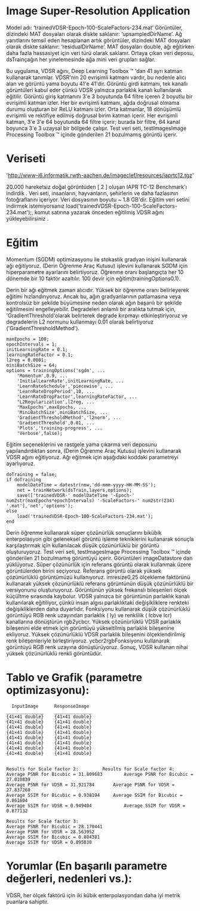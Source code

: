 # Image Super-Resolution Application
Model adı: ‘trainedVDSR-Epoch-100-ScaleFactors-234.mat’
Görüntüler, dizindeki MAT dosyaları olarak diskte saklanır: ‘upsampledDirName’. Ağ yanıtlarını temsil eden hesaplanan artık görüntüler, dizindeki MAT dosyaları olarak diskte saklanır: ‘residualDirName’. 
MAT dosyaları double, ağı eğitirken daha fazla hassasiyet için veri türü olarak saklanır. Ortaya çıkan veri deposu, dsTrainçağın her yinelemesinde ağa mini veri grupları sağlar. 









Bu uygulama, VDSR ağını, Deep Learning Toolbox ™ 'dan 41 ayrı katman kullanarak tanımlar. VDSR'nin 20 evrişimli katmanı vardır, bu nedenle alıcı alan ve görüntü yama boyutu 41'e 41'dir. Görüntü girdi katmanı, tek kanallı görüntüleri kabul eder çünkü VDSR yalnızca parlaklık kanalı kullanılarak eğitilir.
Görüntü giriş katmanını 3'e 3 boyutunda 64 filtre içeren 2 boyutlu bir evrişimli katman izler. Her bir evrişimli katmanı, ağda doğrusal olmama durumu oluşturan bir ReLU katmanı izler. Orta katmanlar, 18 dönüşümlü evrişimli ve rektifiye edilmiş doğrusal birim katman içerir. Her evrişimli katman, 3'e 3'e 64 boyutunda 64 filtre içerir; burada bir filtre, 64 kanal boyunca 3'e 3 uzaysal bir bölgede çalışır.
Test veri seti, testImagesImage Processing Toolbox ™ içinde gönderilen 21 bozulmamış görüntü içerir.









# Veriseti
'http://www-i6.informatik.rwth-aachen.de/imageclef/resources/iaprtc12.tgz'

20.000 hareketsiz doğal görüntüden [ 2 ] oluşan IAPR TC-12 Benchmark'ı indirdik . Veri seti, insanların, hayvanların, şehirlerin ve daha fazlasının fotoğraflarını içeriyor. Veri dosyasının boyutu ~ 1.8 GB'dir. Eğitim veri setini indirmek istemiyorsanız load('trainedVDSR-Epoch-100-ScaleFactors-234.mat');, komut satırına yazarak önceden eğitilmiş VDSR ağını yükleyebilirsiniz . 

# Eğitim
Momentum (SGDM) optimizasyonu ile stokastik gradyan inişini kullanarak ağı eğitiyoruz. (Derin Öğrenme Araç Kutusu) işlevini kullanarak SGDM için hiperparametre ayarlarını belirtiyoruz. Öğrenme oranı başlangıçta her 10 dönemde bir 10 faktör azaltılır. 100 devir için eğitim(trainingOptions0.1).

Derin bir ağı eğitmek zaman alıcıdır. Yüksek bir öğrenme oranı belirleyerek eğitimi hızlandırıyoruz. Ancak bu, ağın gradyanlarının patlamasına veya kontrolsüz bir şekilde büyümesine neden olarak ağın başarılı bir şekilde eğitilmesini engelleyebilir. Degradeleri anlamlı bir aralıkta tutmak için, 'GradientThreshold'olarak belirterek degrade kırpmayı etkinleştiriyoruz ve degradelerin L2 normunu kullanmayı 0.01 olarak belirtiyoruz ('GradientThresholdMethod').
	
    maxEpochs = 100;
    epochIntervals = 1;
    initLearningRate = 0.1;
    learningRateFactor = 0.1;
    l2reg = 0.0001;
    miniBatchSize = 64;
    options = trainingOptions('sgdm', ...
        'Momentum',0.9, ...
        'InitialLearnRate',initLearningRate, ...
        'LearnRateSchedule','piecewise', ...
        'LearnRateDropPeriod',10, ...
        'LearnRateDropFactor',learningRateFactor, ...
        'L2Regularization',l2reg, ...
        'MaxEpochs',maxEpochs, ...
        'MiniBatchSize',miniBatchSize, ...
        'GradientThresholdMethod','l2norm', ...
        'GradientThreshold',0.01, ...
        'Plots','training-progress', ...
        'Verbose',false);

Eğitim seçeneklerini ve rastgele yama çıkarma veri deposunu yapılandırdıktan sonra, (Derin Öğrenme Araç Kutusu) işlevini kullanarak VDSR ağını eğitiyoruz. Ağı eğitmek için aşağıdaki koddaki parametreyi ayarlıyoruz. 

    doTraining = false;
    if doTraining
        modelDateTime = datestr(now,'dd-mmm-yyyy-HH-MM-SS');
        net = trainNetwork(dsTrain,layers,options);
        save(['trainedVDSR-' modelDateTime '-Epoch-' num2str(maxEpochs*epochIntervals) '-ScaleFactors-' num2str(234) '.mat'],'net','options');
    else
        load('trainedVDSR-Epoch-100-ScaleFactors-234.mat');
    end

Derin öğrenme kullanarak süper çözünürlük sonuçlarını bikübik enterpolasyon gibi geleneksel görüntü işleme tekniklerini kullanarak sonuçla karşılaştırmak için kullanılacak düşük çözünürlüklü bir görüntü oluşturuyoruz. Test veri seti, testImagesImage Processing Toolbox ™ içinde gönderilen 21 bozulmamış görüntüyü içerir. Görüntüleri imageDatastore dan yüklüyoruz.
Süper çözünürlük için referans görüntü olarak kullanmak üzere görüntülerden birini seçiyoruz. Referans görüntü olarak yüksek çözünürlüklü görüntümüzü kullanıyoruz.
imresize0,25 ölçekleme faktörünü kullanarak yüksek çözünürlüklü referans görüntünün düşük çözünürlüklü bir versiyonunu oluşturuyoruz. Görüntünün yüksek frekanslı bileşenleri ölçek küçültme sırasında kaybolur.
VDSR yalnızca bir görüntünün parlaklık kanalı kullanılarak eğitiliyor, çünkü insan algısı parlaklıktaki değişikliklere renkteki değişikliklerden daha duyarlıdır.
Fonksiyonu kullanarak düşük çözünürlüklü görüntüyü RGB renk uzayından parlaklık ( Iy) ve renklilik ( Icbve Icr) kanallarına dönüştürün rgb2ycbcr.
Yüksek çözünürlüklü VDSR parlaklık bileşenini elde etmek için görüntüyü yükseltilmiş parlaklık bileşenine ekliyoruz.
Yüksek çözünürlüklü VDSR parlaklık bileşenini ölçeklendirilmiş renk bileşenleriyle birleştiriyoruz. ycbcr2rgbFonksiyonu kullanarak görüntüyü RGB renk uzayına dönüştürüyoruz. Sonuç, VDSR kullanan nihai yüksek çözünürlüklü renkli görüntüdür.
# Tablo ve Grafik (parametre optimizasyonu):

      InputImage      ResponseImage 
    ______________    ______________
    {41×41 double}    {41×41 double}
    {41×41 double}    {41×41 double}
    {41×41 double}    {41×41 double}
    {41×41 double}    {41×41 double}
    {41×41 double}    {41×41 double}
    {41×41 double}    {41×41 double}
    {41×41 double}    {41×41 double}
    {41×41 double}    {41×41 double}


    Results for Scale factor 2:			Results for Scale factor 4:
    Average PSNR for Bicubic = 31.809683		Average PSNR for Bicubic = 27.010839
    Average PSNR for VDSR = 31.921784		Average PSNR for VDSR = 27.837260
    Average SSIM for Bicubic = 0.938194		Average SSIM for Bicubic = 0.861604
    Average SSIM for VDSR = 0.949404			Average SSIM for VDSR = 0.877132

    Results for Scale factor 3:
    Average PSNR for Bicubic = 28.170441
    Average PSNR for VDSR = 28.563952
    Average SSIM for Bicubic = 0.884381
    Average SSIM for VDSR = 0.895830


# Yorumlar (En başarılı parametre değerleri, nedenleri vs.):
VDSR, her ölçek faktörü için iki kübik enterpolasyondan daha iyi metrik puanlara sahiptir.







